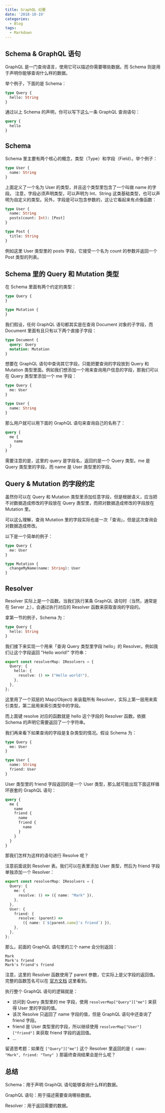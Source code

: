 ```yaml
---
title: GraphQL 纪要
date: '2018-10-19'
categories:
  - Blog
tags:
  - Markdown
---
```


## Schema & GraphQL 语句
GraphQL 是一门查询语言，使用它可以描述你需要哪些数据。而 Schema 则是用于声明你能够查询什么样的数据。

举个例子，下面的是 Schema：

```graphql
type Query {
  hello: String
}
```

通过以上 Schema 的声明，你可以写下这么一条 GraphQL 查询语句：

```graphql
query {
  hello
}
```


## Schema
Schema 里主要有两个核心的概念，类型（Type）和字段（Field）。举个例子：

```graphql
type User {
  name: String
}
```

上面定义了一个名为 User 的类型，并且这个类型里包含了一个叫做 name 的字段。
注意，字段必须声明类型，可以声明为 Int、String 这类基础类型，也可以声明为自定义的类型。另外，字段是可以包含参数的，这让它看起来有点像函数：

```graphql
type User {
  name: String
  posts(count: Int): [Post]
}

type Post {
  title: String
}
```

例如这里 User 类型里的 posts 字段，它接受一个名为 count 的参数并返回一个 Post 类型的列表。


## Schema 里的 Query 和 Mutation 类型
在 Schema 里面有两个约定的类型：

```graphql
type Query {
}

type Mutation {
}
```

我们假设，任何 GraphQL 语句都其实是在查询 Document 对象的子字段，而 Document 里面有且只有以下两个直接子字段：

```graphql
type Document {
  query: Query
  mutation: Mutation
}
```

想要在 GraphQL 语句中查询其它字段，只能把要查询的字段放到 Query 和 Mutation 类型里面。例如我们想添加一个用来查询用户信息的字段，那我们可以在 Query 类型里添加一个 me 字段：

```graphql
type Query {
  me: User
}

type User {
  name: String
}
```

那么用户就可以用下面的 GraphQL 语句来查询自己的名称了：

```graphql
query {
  me {
    name
  }
}
```

需要注意的是，这里的 query 是字段名，返回的是一个 Query 类型。me 是 Query 类型里的字段，而 name 是 User 类型里的字段。


## Query & Mutation 的字段约定
虽然你可以在 Query 和 Mutation 类型里添加任意字段，但是根据语义，应当把不对数据造成修改的字段放在 Query 类型里，而把对数据造成修改的字段放在 Mutation 里。

可以这么理解，查询 Mutation 里的字段实际也是一次「查询」，但是这次查询会对数据造成修改。

以下是一个简单的例子：

```graphql
type Query {
  me: User
}

type Mutation {
  changeMyName(name: String): User
}
```


## Resolver
Resolver 实际上是一个函数。当我们执行某条 GraphQL 语句时（当然，通常是在 Server 上），会通过执行对应的 Resolver 函数来获取查询的字段的。

拿第一节的例子，Schema 为：

```graphql
type Query {
  hello: String
}
```

我们接下来实现一个用来「查询 Query 类型里字段 hello」的 Resolver。例如我们让这个字段返回 "Hello world!" 字符串：

```typescript
export const resolverMap: IResolvers = {
  Query: {
    hello: {
      resolve: () => ("Hello world!"),
    },
  },
};
```

这里用了一个双层的 Map(/Object) 来装载所有 Resolver，实际上第一层用来索引类型，第二层用来索引类型中的字段。

而上面键 resolve 对应的函数就是 hello 这个字段的 Resolver 函数。依据 Schema 的声明它需要返回了一个字符串。

我们再来看下如果查询的字段是复杂类型的情况。假设 Schema 为：

```graphql
type Query {
  me: User
}

type User {
  name: String
  friend: User
}
```

User 类型里的 friend 字段返回的是一个 User 类型，那么就可能出现下面这样循环嵌套的 GraphQL 语句：

```graphql
query {
  me {
    name
    friend {
      name
      friend {
        name
      }
    }
  }
}
```

那我们怎样为这样的语句进行 Resolve 呢？

注意前面说到 Resolver 表。我们可以在表里添加 User 类型，然后为 friend 字段单独添加一个 Resolver：

```typescript
export const resolverMap: IResolvers = {
  Query: {
    me: {
      resolve: () => ({ name: "Mark" }),
    },
  },
  User: {
    friend: {
      resolve: (parent) =>
        ({ name: (`${parent.name}'s friend`) }),
    },
  },
};
```

那么，前面的 GraphQL 语句里的三个 name 会分别返回：

```text
Mark
Mark's friend
Mark's friend's friend
```

注意，这里的 Resolver 函数使用了 parent 参数，它实际上是父字段的返回值。完整的函数签名可以在 [官方文档](https://www.apollographql.com/docs/graphql-tools/resolvers#Resolver-function-signature) 这里看到。

执行整个 GraphQL 语句的逻辑就是：

* 访问到 Query 类型里的 me 字段，使用 `resolverMap["Query"]["me"]` 来获得 User 里的字段的值。
* 该次 Resolve 只返回了 name 字段的值，但是 GraphQL 语句中还查询了 friend 字段。
* friend 是 User 类型里的字段，所以继续使用 `resolverMap["User"]["friend"]` 来获取 friend 字段的返回值。
* ...

 留道思考题：如果在 `["Query"]["me"]` 这个 Resolver 里返回的是 `{ name: "Mark", friend: "Tony" }` 那最终查询结果会是什么呢？


## 总结
Schema：用于声明 GraphQL 语句能够查询什么样的数据。

GraphQL 语句：用于描述需要查询哪些数据。

Resolver：用于返回需要的数据。

